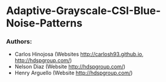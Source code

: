 # Adaptive-Grayscale-CSI-Blue-Noise-Patterns

### Authors:
* Carlos Hinojosa (Websites http://carlosh93.github.io, http://hdspgroup.com/)
* Nelson Diaz (Website http://hdspgroup.com/)
* Henry Arguello (Website http://hdspgroup.com/)

